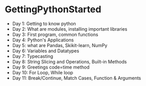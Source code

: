 # GettingPythonStarted
- Day 1: Getting to know python
- Day 2: What are modules, installing important libraries
- Day 3: First program, common functions
- Day 4: Python's Applications
- Day 5: what are Pandas, Skikit-learn, NumPy
- Day 6: Variables and Datatypes
- Day 7: Typecasting
- Day 8: String Slicing and Operations, Built-in Methods
- Day 9: Greetings code=time method
- Day 10: For Loop, While loop
- Day 11: Break/Continue, Match Cases, Function & Arguments
